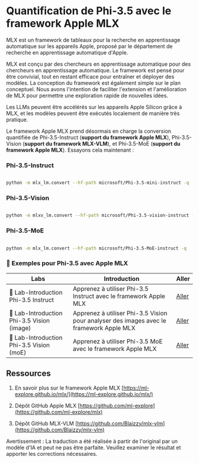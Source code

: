 # **Quantification de Phi-3.5 avec le framework Apple MLX**

MLX est un framework de tableaux pour la recherche en apprentissage automatique sur les appareils Apple, proposé par le département de recherche en apprentissage automatique d'Apple.

MLX est conçu par des chercheurs en apprentissage automatique pour des chercheurs en apprentissage automatique. Le framework est pensé pour être convivial, tout en restant efficace pour entraîner et déployer des modèles. La conception du framework est également simple sur le plan conceptuel. Nous avons l'intention de faciliter l'extension et l'amélioration de MLX pour permettre une exploration rapide de nouvelles idées.

Les LLMs peuvent être accélérés sur les appareils Apple Silicon grâce à MLX, et les modèles peuvent être exécutés localement de manière très pratique.

Le framework Apple MLX prend désormais en charge la conversion quantifiée de Phi-3.5-Instruct (**support du framework Apple MLX**), Phi-3.5-Vision (**support du framework MLX-VLM**), et Phi-3.5-MoE (**support du framework Apple MLX**). Essayons cela maintenant :

### **Phi-3.5-Instruct**

```bash

python -m mlx_lm.convert --hf-path microsoft/Phi-3.5-mini-instruct -q

```

### **Phi-3.5-Vision**

```bash

python -m mlxv_lm.convert --hf-path microsoft/Phi-3.5-vision-instruct -q

```

### **Phi-3.5-MoE**

```bash

python -m mlx_lm.convert --hf-path microsoft/Phi-3.5-MoE-instruct -q

```

### **🤖 Exemples pour Phi-3.5 avec Apple MLX**

| Labs    | Introduction | Aller |
| -------- | ------- |  ------- |
| 🚀 Lab-Introduction Phi-3.5 Instruct  | Apprenez à utiliser Phi-3.5 Instruct avec le framework Apple MLX   |  [Aller](../../../../../code/09.UpdateSamples/Aug/mlx-phi35-instruct.ipynb)    |
| 🚀 Lab-Introduction Phi-3.5 Vision (image) | Apprenez à utiliser Phi-3.5 Vision pour analyser des images avec le framework Apple MLX     |  [Aller](../../../../../code/09.UpdateSamples/Aug/mlx-phi35-vision.ipynb)    |
| 🚀 Lab-Introduction Phi-3.5 Vision (moE)   | Apprenez à utiliser Phi-3.5 MoE avec le framework Apple MLX  |  [Aller](../../../../../code/09.UpdateSamples/Aug/mlx-phi35-moe.ipynb)    |

## **Ressources**

1. En savoir plus sur le framework Apple MLX [https://ml-explore.github.io/mlx/](https://ml-explore.github.io/mlx/)

2. Dépôt GitHub Apple MLX [https://github.com/ml-explore](https://github.com/ml-explore/mlx)

3. Dépôt GitHub MLX-VLM [https://github.com/Blaizzy/mlx-vlm](https://github.com/Blaizzy/mlx-vlm)

Avertissement : La traduction a été réalisée à partir de l'original par un modèle d'IA et peut ne pas être parfaite. 
Veuillez examiner le résultat et apporter les corrections nécessaires.